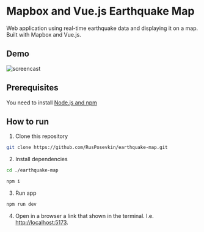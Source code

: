 # Mapbox and Vue.js Earthquake Map

Web application using real-time earthquake data and displaying it on a map. Built with Mapbox and Vue.js.

## Demo
![screencast](https://github.com/RusPosevkin/earthquake-map/assets/1483747/4c7025fa-dd72-4264-a389-eae54cb4834f)

## Prerequisites
You need to install [Node.js and npm](https://nodejs.org/en)

## How to run
1. Clone this repository
  ```sh
  git clone https://github.com/RusPosevkin/earthquake-map.git
  ```

2. Install dependencies
  ```sh
  cd ./earthquake-map

  npm i
  ```

3. Run app
  ```sh
  npm run dev
  ```

4. Open in a browser a link that shown in the terminal. I.e. [http://localhost:5173](http://localhost:5173/).
